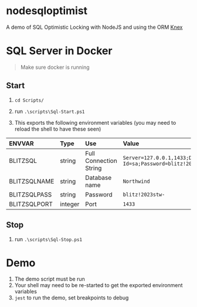 # nodesqloptimist

A demo of SQL Optimistic Locking with NodeJS and using the ORM [Knex](https://knexjs.org/)

# SQL Server in Docker

> Make sure docker is running

## Start

1. `cd Scripts/`

2. run `.\scripts\Sql-Start.ps1`

3. This exports the following environment variables (you may need to reload the shell to have these seen)

| ENVVAR       | Type    | Use                    | Value                                                                                     |
| :----------- | :------ | :--------------------- | :---------------------------------------------------------------------------------------- |
| BLITZSQL     | string  | Full Connection String | `Server=127.0.0.1,1433;Database=Northwind;User Id=sa;Password=blitz!2023stw-;Encrypt=no;` |
| BLITZSQLNAME | string  | Database name          | `Northwind`                                                                               |
| BLITZSQLPASS | string  | Password               | `blitz!2023stw-`                                                                          |
| BLITZSQLPORT | integer | Port                   | `1433`                                                                                    |

## Stop

1. run `.\scripts\Sql-Stop.ps1`

# Demo

1. The demo script must be run
2. Your shell may need to be re-started to get the exported environment variables
3. `jest` to run the demo, set breakpoints to debug
